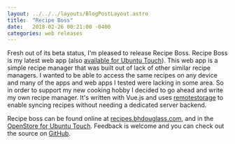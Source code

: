 ```yaml
---
layout: ../../../layouts/BlogPostLayout.astro
title:  "Recipe Boss"
date:   2018-02-26 00:21:00 -0400
categories: web releases
---
```


Fresh out of its beta status, I'm pleased to release Recipe Boss. Recipe Boss is my
latest web app (also [available for Ubuntu Touch](https://open-store.io/app/recipe-boss.bhdouglass)).
This web app is a simple recipe manager that was built out of lack of other similar
recipe managers. I wanted to be able to access the same recipes on any device
and many of the apps and web apps I tested were lacking in some area. So in order
to support my new cooking hobby I decided to go ahead and write my own recipe
manager. It's written with Vue.js and uses [remotestorage](https://remotestoragejs.readthedocs.io/en/latest/)
to enable syncing recipes without needing a dedicated server backend.

Recipe boss can be found online at [recipes.bhdouglass.com](https://recipes.bhdouglass.com),
and in the [OpenStore for Ubuntu Touch](https://open-store.io/app/recipe-boss.bhdouglass).
Feedback is welcome and you can check out the source on [GitHub](https://github.com/bhdouglass/recipe-boss).
